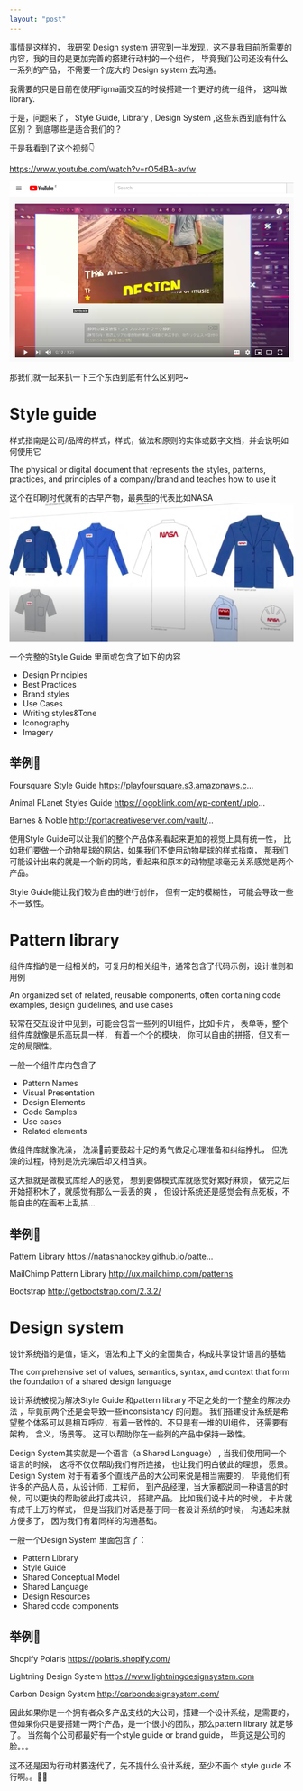 ```yaml
---
layout: "post"
---
```


事情是这样的， 我研究 Design system 研究到一半发现，这不是我目前所需要的内容，我的目的是更加完善的搭建行动村的一个组件， 毕竟我们公司还没有什么一系列的产品， 不需要一个庞大的 Design system 去沟通。 

我需要的只是目前在使用Figma画交互的时候搭建一个更好的统一组件， 这叫做library.

于是，问题来了， Style Guide, Library , Design System ,这些东西到底有什么区别？ 到底哪些是适合我们的？ 

于是我看到了这个视频👇

https://www.youtube.com/watch?v=rO5dBA-avfw

![ab75a8](https://raw.githubusercontent.com/pandaqr/BlogImageBed/master/img/ab75a8.png)

那我们就一起来扒一下三个东西到底有什么区别吧~

# Style guide

样式指南是公司/品牌的样式，样式，做法和原则的实体或数字文档，并会说明如何使用它

The physical or digital document that represents the styles, patterns, practices, and principles of a company/brand and teaches how to use it

这个在印刷时代就有的古早产物，最典型的代表比如NASA
![1nsUIW](https://raw.githubusercontent.com/pandaqr/BlogImageBed/master/img/1nsUIW.png)

一个完整的Style Guide 里面或包含了如下的内容

* Design Principles
* Best Practices 
* Brand styles 
* Use Cases 
* Writing styles&Tone
* Iconography 
* Imagery 

## 举例🌰
Foursquare Style Guide
https://playfoursquare.s3.amazonaws.c...

Animal PLanet Styles Guide
https://logoblink.com/wp-content/uplo...

Barnes & Noble 
http://portacreativeserver.com/vault/...


使用Style Guide可以让我们的整个产品体系看起来更加的视觉上具有统一性， 比如我们要做一个动物星球的网站，如果我们不使用动物星球的样式指南， 那我们可能设计出来的就是一个新的网站，看起来和原本的动物星球毫无关系感觉是两个产品。 

Style Guide能让我们较为自由的进行创作， 但有一定的模糊性， 可能会导致一些不一致性。 


# Pattern library

组件库指的是一组相关的，可复用的相关组件，通常包含了代码示例，设计准则和用例

An organized set of related, reusable components, often containing code examples, design guidelines, and use cases

较常在交互设计中见到，可能会包含一些列的UI组件，比如卡片， 表单等，整个组件库就像是乐高玩具一样， 有着一个个的模块， 你可以自由的拼搭，但又有一定的局限性。 


一般一个组件库内包含了

* Pattern Names 
* Visual Presentation
* Design Elements 
* Code Samples 
* Use cases 
* Related elements 


做组件库就像洗澡， 洗澡🛀前要鼓起十足的勇气做足心理准备和纠结挣扎， 但洗澡的过程，特别是洗完澡后却又相当爽。

这大抵就是做模式库给人的感觉， 想到要做模式库就感觉好累好麻烦， 做完之后开始搭积木了，就感觉有那么一丢丢的爽 ， 但设计系统还是感觉会有点死板，不能自由的在画布上乱搞...

## 举例🌰
Pattern Library
https://natashahockey.github.io/patte...

MailChimp Pattern Library
http://ux.mailchimp.com/patterns

Bootstrap
http://getbootstrap.com/2.3.2/

# Design system

设计系统指的是值，语义，语法和上下文的全面集合，构成共享设计语言的基础

The comprehensive set of values, semantics, syntax, and context that form the foundation of a shared design language

设计系统被视为解决Style Guide 和pattern library 不足之处的一个整全的解决办法 ，毕竟前两个还是会导致一些inconsistancy 的问题。 我们搭建设计系统是希望整个体系可以是相互呼应，有着一致性的。不只是有一堆的UI组件， 还需要有架构， 含义，场景等。 这可以帮助你在一些列的产品中保持一致性。  

Design System其实就是一个语言（a Shared Language） , 当我们使用同一个语言的时候， 这将不仅仅帮助我们有所连接， 也让我们明白彼此的理想， 愿景。
Design System 对于有着多个直线产品的大公司来说是相当需要的， 毕竟他们有许多的产品人员，从设计师，工程师， 到产品经理，当大家都说同一种语言的时候，可以更快的帮助彼此打成共识， 搭建产品。 比如我们说卡片的时候， 卡片就有成千上万的样式， 但是当我们对话是基于同一套设计系统的时候， 沟通起来就方便多了， 因为我们有着同样的沟通基础。 

一般一个Design System 里面包含了： 

* Pattern Library
* Style Guide
* Shared Conceptual Model 
* Shared Language 
* Design Resources 
* Shared code components 


## 举例🌰

Shopify Polaris
https://polaris.shopify.com/

Lightning Design System
https://www.lightningdesignsystem.com

Carbon Design System
http://carbondesignsystem.com/



因此如果你是一个拥有者众多产品支线的大公司，搭建一个设计系统，是需要的， 但如果你只是要搭建一两个产品，是一个很小的团队，那么pattern library 就足够了。 当然每个公司都最好有一个style guide or brand guide， 毕竟这是公司的脸。。。

这不还是因为行动村要迭代了，先不提什么设计系统，至少不画个 style guide 不行啊。。🤦‍♀️

